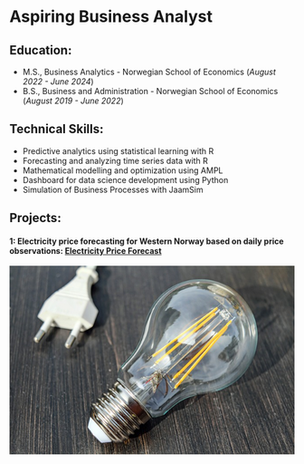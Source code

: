 # Aspiring Business Analyst

## Education:						       		
  - M.S., Business Analytics - Norwegian School of Economics (_August 2022 - June 2024_)	 			        		
  - B.S., Business and Administration - Norwegian School of Economics (_August 2019 - June 2022_)

## Technical Skills:
  - Predictive analytics using statistical learning with R
  - Forecasting and analyzing time series data with R
  - Mathematical modelling and optimization using AMPL
  - Dashboard for data science development using Python
  - Simulation of Business Processes with JaamSim

## Projects:

#### 1: Electricity price forecasting for Western Norway based on daily price observations: [Electricity Price Forecast](https://damwis97.github.io/Electricity_Forecast/)
![electricity](/assets/img/electricity.jpg)
